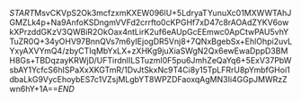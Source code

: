 $START$MsvCKVpS2Ok3mcfzxmKXEW096lU+5LdryaTYunuXc01MXWWTAhJGMZLk4p+Na9AnfoKSDngmVVFd2crrfto0cKPGHf7xD47c8rAOAdZYKV6owkXPrzddGKzV3QWBiR2OkOax4ntLirK2uf6eAUpGcEEmwc0ApCtwPAU5vhYTuZR0Q+34yOHV97BnnQVs7m6yIEjogDR5Vnj8+7QNxBgebSx+EhlOhpi2uvLYxyAXVYmQ4/zbyCTIqMbYxLX+zXHKg9juXiaSWgN2Qx6ewEwaDppD3BMH8Gs+TBDqzayKRWjD/UFTirdnlILSTuzml0F5pu6JmhZeQaYq6+5ExV37PbWsbAY1YcfcS6hISPaXxXKGTmR/1DvJtSkxNc9T4Ci8y15TpLFRrU8pYmbfGHoi1dbaLkG9VycEhoybES7c1VZsjMLgbYT8WPZDFaoxqAgMN3Ii4GGpJMWRzZwn6hY+1A==$END$